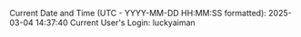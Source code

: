 Current Date and Time (UTC - YYYY-MM-DD HH:MM:SS formatted): 2025-03-04 14:37:40
Current User's Login: luckyaiman
